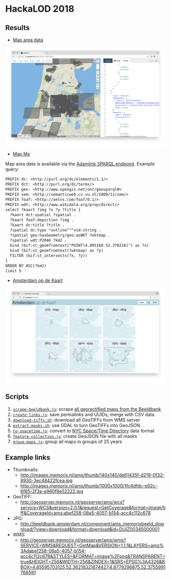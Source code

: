 # HackaLOD 2018

## Results

- [Map area data](https://github.com/bertspaan/hackalod/blob/master/data/all-masks.geojson)

![](geojson.png)

- [Map Me](http://lab.adamlink.nl/mapme/index.html)

Map area data is available via the [Adamlink SPARQL endpoint](https://data.adamlink.nl/menno/alles/services/alles#). Example query:

```sparql
PREFIX dc: <http://purl.org/dc/elements/1.1/>
PREFIX dct: <http://purl.org/dc/terms/>
PREFIX geo: <http://www.opengis.net/ont/geosparql#>
PREFIX sem: <http://semanticweb.cs.vu.nl/2009/11/sem/>
PREFIX foaf: <http://xmlns.com/foaf/0.1/>
PREFIX wdt: <http://www.wikidata.org/prop/direct/>
select ?kaart ?img ?x ?y ?title {
  ?kaart dct:spatial ?spatial .
  ?kaart foaf:depiction ?img .
  ?kaart dc:title ?title .
  ?spatial dc:type "outline"^^xsd:string .
  ?spatial geo:hasGeometry/geo:asWKT ?wktmap .
  ?spatial wdt:P2046 ?km2 .
  bind (bif:st_geomfromtext("POINT(4.895168 52.370216)") as ?x)
  bind (bif:st_geomfromtext(?wktmap) as ?y)
  FILTER (bif:st_intersects(?x, ?y))
}
ORDER BY ASC(?km2)
limit 5
```

- [Amsterdam op de Kaart](http://bertspaan.nl/amsterdam-op-de-kaart)

![](https://raw.githubusercontent.com/bertspaan/amsterdam-op-de-kaart/master/screenshot.png)

## Scripts

1. [`scrape-beeldbank.js`](scripts/scrape-beeldbank.js): scrape [all georectified maps from the Beeldbank](http://beeldbank.amsterdam.nl/beeldbank/indeling/grid?f_string_geoserver_store%5B0%5D=%2A)
2. [`create-links.js`](scripts/create-links.js): save permalinks and UUIDs, merge with CSV data
3. [`download-tiffs.sh`](scripts/download-tiffs.sh): download all GeoTIFFs from WMS server
4. [`extract-masks.sh`](scripts/extract-masks.sh): use GDAL to turn GeoTIFFs into GeoJSON
5. [`to-spacetime.js`](scripts/to-spacetime.js): convert to [NYC Space/Time Directory](http://spacetime.nypl.org) data format
6. [`feature-collection.js`](scripts/feature-collection.js): create GeoJSON file with all masks
7. [`group-maps.js`](scripts/group-maps.js): group all maps in groups of 25 years

## Example links

  - Thumbnails:
    - http://images.memorix.nl/ams/thumb/140x140/de61435f-d219-0f32-8930-3ec48422fcea.jpg
    - http://images.memorix.nl/ams/thumb/1000x1000/1fc4dfdc-e92c-6f65-2f3a-e960f9e52222.jpg
  - GeoTIFF:
    - http://geoserver.memorix.nl/geoserver/ams/wcs?service=WCS&version=2.0.1&request=GetCoverage&format=image/tiff&CoverageId=ams:abef258-08a5-4057-b154-acc4c112c678
  - JPG:
    - http://beeldbank.amsterdam.nl/component/ams_memorixbeeld_download/?view=download&format=download&id=DUIZ00345000001
  - WMS:
    - http://geoserver.memorix.nl/geoserver/ams/wms?SERVICE=WMS&REQUEST=GetMap&VERSION=1.1.1&LAYERS=ams%3Adabef258-08a5-4057-b154-acc4c112c678&STYLES=&FORMAT=image%2Fpng&TRANSPARENT=true&HEIGHT=256&WIDTH=256&ZINDEX=1&SRS=EPSG%3A4326&BBOX=4.85595703125,52.36218321674427,4.8779296875,52.3755991766591
